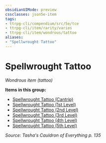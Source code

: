 ```yaml
---
obsidianUIMode: preview
cssclasses: json5e-item
tags:
- ttrpg-cli/compendium/src/5e/tce
- ttrpg-cli/item/rarity/varies
- ttrpg-cli/item/wondrous/tattoo
aliases: 
- "Spellwrought Tattoo"
---
```

# Spellwrought Tattoo
*Wondrous item (tattoo)*  



**Items in this group:**

- [Spellwrought Tattoo (Cantrip)](3-Mechanics/CLI/items/spellwrought-tattoo-cantrip-tce.md)
- [Spellwrought Tattoo (1st Level)](3-Mechanics/CLI/items/spellwrought-tattoo-1st-level-tce.md)
- [Spellwrought Tattoo (2nd Level)](3-Mechanics/CLI/items/spellwrought-tattoo-2nd-level-tce.md)
- [Spellwrought Tattoo (3rd Level)](3-Mechanics/CLI/items/spellwrought-tattoo-3rd-level-tce.md)
- [Spellwrought Tattoo (4th Level)](3-Mechanics/CLI/items/spellwrought-tattoo-4th-level-tce.md)
- [Spellwrought Tattoo (5th Level)](3-Mechanics/CLI/items/spellwrought-tattoo-5th-level-tce.md)

*Source: Tasha's Cauldron of Everything p. 135*